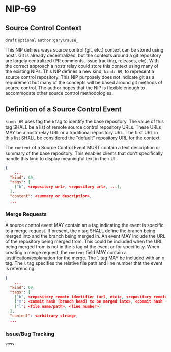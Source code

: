 NIP-69
======

Source Control Context
----------------------

`draft` `optional` `author:garyKrause_`

This NIP defines ways source control (git, etc.) context can be stored using nostr. Git is already decentralized, but the contexts around a git repository are largely centralized (PR comments, issue tracking, releases, etc). With the correct approach a nostr relay could store this context using many of the existing NIPs. This NIP defines a new kind, `kind: 69`, to represent a source control repository. This NIP purposely does not indicate git as a requirement but many of the concepts will be based around git methods of source control. The author hopes that the NIP is flexible enough to accommodate other source control methodologies.

## Definition of a Source Control Event

`kind: 69` uses tag the `b` tag to identify the base repository. The value of this tag SHALL be a list of remote source control repository URLs. These URLs MAY be a nostr relay URL or a traditional repository URL. The first URL in this list SHALL be considered the "default" repository URL for the context.

The `content` of a Source Control Event MUST contain a text description or summary of the base repository. This enables clients that don't specifically handle this kind to display meaningful text in their UI.
    
```json
{
    ...
  "kind": 69,
  "tags": [
    ["b", <repository url>, <repository url>, ...],
  ],
  "content": <summary or description>,
  ...
```

### Merge Requests

A source control event MAY contain an `m` tag indicating the event is specific to a merge request. If present, the `m` tag SHALL define the branch being merged into and the branch being merged in. An event MAY include the URL of the repository being merged from. This could be included when the URL being merged from is not in the `b` tag of the event or for specificity. When creating a merge request, the `content` field MAY contain a justification/explanation for the merge. The `l` tag MAY be included with an `m` tag. The `l` tag specifies the relative file path and line number that the event is referencing.

```json
{
    ...
  "kind": 69,
  "tags": [
    ["b", <repository remote identifier (url, etc)>, <repository remote identifier (url, etc)>, ...],
    ["m": <commit hash (branch head) to be merged into>, <commit hash (branch head) to be merged in>, <URL of merging in repository>],
    ["l": <file name/path>, <line number>]
  ],
  "content": <arbitrary string>,
  ...
```

### Issue/Bug Tracking

????